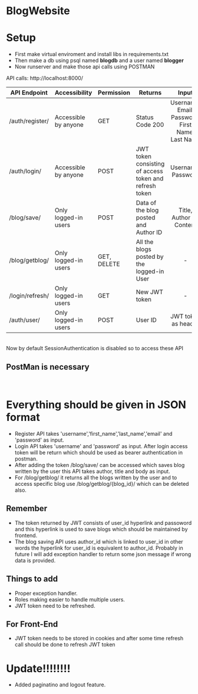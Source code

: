 # BlogWebsite

<h1>Setup</h1>
<ul>
  <li>First make virtual enviroment and install libs in requirements.txt</li>
  <li>Then make a db using psql named <b>blogdb</b> and a user named <b>blogger</b></li>
  <li>Now runserver and make those api calls using POSTMAN</li>
</ul>

API calls: http://localhost:8000/<br>
<table>
    <thead>
      <tr>
        <th>API Endpoint</th>
        <th>Accessibility</th>
        <th>Permission</th>
        <th>Returns</th>
        <th>Input</th>
      </tr>
    </thead>
    <tbody>
      <tr>
        <td>/auth/register/</td>
        <td>Accessible by anyone</td>
        <td>GET</td>
        <td>Status Code 200</td>
        <td align="Center">Username, Email, Password, First Name, Last Name</td>
      </tr>
      <tr>
        <td>/auth/login/</td>
        <td>Accessible by anyone</td>
        <td>POST</td>
        <td>JWT token consisting of access token and refresh token</td>
        <td align="Center">Username, Password</td>
      </tr>
      <tr>
        <td>/blog/save/</td>
        <td>Only logged-in users</td>
        <td>POST</td>
        <td>Data of the blog posted and Author ID</td>
        <td align="Center">Title, Author ID, Content</td>
      </tr>
      <tr>
        <td>/blog/getblog/</td>
        <td>Only logged-in users</td>
        <td>GET, DELETE</td>
        <td>All the blogs posted by the logged-in User</td>
        <td align="Center">-</td>
      </tr>
      <tr>
        <td>/login/refresh/</td>
        <td>Only logged-in users</td>
        <td>GET</td>
        <td>New JWT token</td>
        <td align="Center">-</td>
      </tr>
      <tr>
        <td>/auth/user/</td>
        <td>Only logged-in users</td>
        <td>POST</td>
        <td>User ID</td>
        <td align="Center">JWT token as header</td>
      </tr>
    </tbody>
  </table>

<br>
Now by default SessionAuthentication is disabled so to access these API <b><h2>PostMan is necessary</h2></b>

<br>
<h1>Everything should be given in JSON format</h1>
<ul>
  <li> Register API takes 'username','first_name','last_name','email' and 'password' as input.</li>
  <li> Login API takes 'username' and 'password' as input.&nbsp;After login access token will be return which should be used as bearer authentication in postman.</li>
  <li> After adding the token /blog/save/ can be accessed which saves blog written by the user this API takes author, title and body as input.</li>
  <li> For /blog/getblog/ it returns all the blogs written by the user and to access specific blog use /blog/getblog/{blog_id}/ which can be deleted also.</li>
</ul>

<h2>Remember</h2>
<ul>
  <li>The token returned by JWT consists of user_id hyperlink and passoword and this hyperlink is used to save blogs which should be maintained by frontend.</li>
  <li>The blog saving API uses author_id which is linked to user_id in other words the hyperlink for user_id is equivalent to author_id. Probably in future I will add exception handler to return some json message if wrong data is provided.</li>
</ul>

<h2>Things to add</h2>
<ul>
  <li>Proper exception handler.</li>
  <li>Roles making easier to handle multiple users.</li>
  <li>JWT token need to be refreshed.</li>
</ul>

<h2>For Front-End</h2>
<ul>
  <li>JWT token needs to be stored in cookies and after some time refresh call should be done to refresh JWT token</li>
</ul>

<h1>Update!!!!!!!!</h1>
<ul>
  <li>Added paginatino and logout feature.</li>
</ul>
